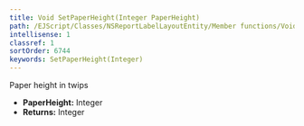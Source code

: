 ```yaml
---
title: Void SetPaperHeight(Integer PaperHeight)
path: /EJScript/Classes/NSReportLabelLayoutEntity/Member functions/Void SetPaperHeight(Integer p_0)
intellisense: 1
classref: 1
sortOrder: 6744
keywords: SetPaperHeight(Integer)
---
```



Paper height in twips



* **PaperHeight:** Integer
* **Returns:** Integer


